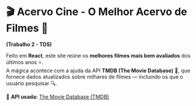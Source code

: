 # 🎬 Acervo Cine - O Melhor Acervo de Filmes 🍿 

**(Trabalho 2 - TDS)**


Feito em **React**, este site reúne os **melhores filmes mais bem avaliados** dos últimos anos ⭐.  
A mágica acontece com a ajuda da API **TMDB (The Movie Database)** 🎥, que fornece dados atualizados sobre milhares de filmes — incluindo os que o usuário pesquisar 🔍.

🔗 **API usada:** [The Movie Database (TMDB)](https://www.themoviedb.org/)  
